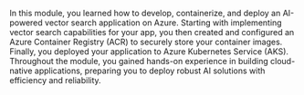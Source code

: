 In this module, you learned how to develop, containerize, and deploy an AI-powered vector search application on Azure. Starting with implementing vector search capabilities for your app, you then created and configured an Azure Container Registry (ACR) to securely store your container images. Finally, you deployed your application to Azure Kubernetes Service (AKS). Throughout the module, you gained hands-on experience in building cloud-native applications, preparing you to deploy robust AI solutions with efficiency and reliability.
